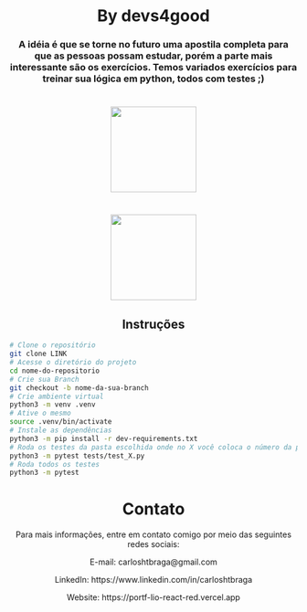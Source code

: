 <h1 align='center'>By devs4good</h1>  <h3 align='center'>A idéia é que se torne no futuro uma apostila completa para que as pessoas possam estudar, porém a parte mais interessante são os exercícios. Temos variados exercícios para treinar sua lógica em python, todos com testes ;)</h3> 


<h1 align='center'><img src='https://devs4good.com.br/assets/header-astronaut-ac0308c6.webp' width='150px height='150'>
<h1 align='center'><img src='https://cdn.freebiesupply.com/logos/large/2x/python-5-logo-png-transparent.png' width='150px height='150'>

<h2 align='center'>Instruções</h2>

```bash
# Clone o repositório
git clone LINK
# Acesse o diretório do projeto
cd nome-do-repositorio
# Crie sua Branch
git checkout -b nome-da-sua-branch
# Crie ambiente virtual
python3 -m venv .venv
# Ative o mesmo
source .venv/bin/activate
# Instale as dependências
python3 -m pip install -r dev-requirements.txt
# Roda os testes da pasta escolhida onde no X você coloca o número da pasta que quer testar ( INDICADO )
python3 -m pytest tests/test_X.py
# Roda todos os testes
python3 -m pytest
```


<h1 align='center'>Contato</h1>
<p align='center'>Para mais informações, entre em contato comigo por meio das seguintes redes sociais:</p>
<p align='center'>E-mail: carloshtbraga@gmail.com</p>
<p align='center'>LinkedIn: https://www.linkedin.com/in/carloshtbraga</p>
<p align='center'>Website: https://portf-lio-react-red.vercel.app</p>

